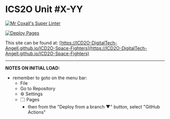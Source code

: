 # ICS2O Unit #X-YY

[![Mr Coxall's Super Linter](https://github.com/ICD2O-DigitalTech-AngelI/ICD2O-Space-Fighters/workflows/Mr%20Coxall's%20Super%20Linter/badge.svg)](https://github.com/ICD2O-DigitalTech-AngelI/ICD2O-Space-Fighters/actions)

[![Deploy Pages](https://github.com/ICD2O-DigitalTech-AngelI/ICD2O-Space-Fighters/workflows/Deploy%20Pages/badge.svg)](https://github.com/ICD2O-DigitalTech-AngelI/ICD2O-Space-Fighters/actions)

This site can be found at: [https://ICD2O-DigitalTech-AngelI.github.io/ICD2O-Space-Fighters](https://ICD2O-DigitalTech-AngelI.github.io/ICD2O-Space-Fighters)

---

**NOTES ON INITIAL LOAD:**
- remember to goto on the menu bar:
  - File
  - Go to Repository
  - ⚙ Settings
  - 🗔 Pages
    - then from the "Deploy from a branch ▼" button, select "GitHub Actions"

